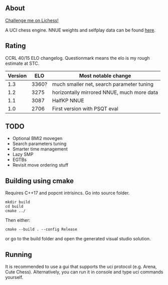 ## About

[Challenge me on Lichess!](https://lichess.org/@/xxSaturnxx)

A UCI chess engine. NNUE weights and selfplay data can be found [here](https://huggingface.co/hrtdind).

## Rating

CCRL 40/15 ELO changelog. Questionmark means the elo is my rough estimate at STC.

| Version           | ELO   | Most notable change                        |
| ----------------- | ----- | ------------------------------------------ |
| 1.3               | 3360? | much smaller net, search parameter tuning  | 
| 1.2               | 3275  | horizontally mirrored NNUE, much more data | 
| 1.1               | 3087  | HalfKP NNUE                                | 
| 1.0               | 2706  | First version with PSQT eval               | 

## TODO
- Optional BMI2 movegen
- Search parameters tuning
- Smarter time management
- Lazy SMP
- EGTBs
- Revisit move ordering stuff

## Building using cmake
Requires C++17 and popcnt intrisincs.
Go into source folder.
```
mkdir build
cd build
cmake ../
```
Then either:
```
cmake --build . --config Release
```
or go to the build folder and open the generated visual studio solution.

## Running
It is recommended to use a gui that supports the uci protocol (e.g. Arena, Cute Chess).
Alternatively, you can run it in console and type uci commands yourself.
